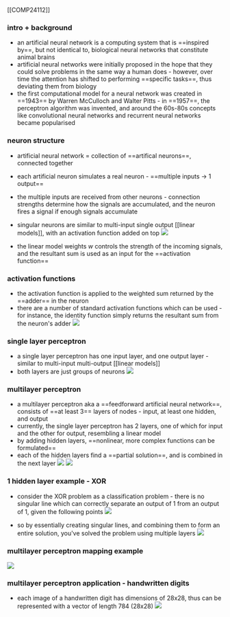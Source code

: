 [[COMP24112]]

### intro + background
- an artificial neural network is a computing system that is ==inspired by==, but not identical to, biological neural networks that constitute animal brains
- artificial neural networks were initially proposed in the hope that they could solve problems in the same way a human does - however, over time the attention has shifted to performing ==specific tasks==, thus deviating them from biology
- the first computational model for a neural network was created in ==1943== by Warren McCulloch and Walter Pitts - in ==1957==, the perceptron algorithm was invented, and around the 60s-80s concepts like convolutional neural networks and recurrent neural networks became popularised

### neuron structure
- artificial neural network = collection of ==artifical neurons==, connected together
- each artificial neuron simulates a real neuron - ==multiple inputs -> 1 output==
- the multiple inputs are received from other neurons - connection strengths determine how the signals are accumulated, and the neuron fires a signal if enough signals accumulate
- singular neurons are similar to multi-input single output [[linear models]], with an activation function added on top
![](https://i.imgur.com/SDztApk.png)

- the linear model weights $w$ controls the strength of the incoming signals, and the resultant sum is used as an input for the ==activation function==

### activation functions
- the activation function is applied to the weighted sum returned by the ==adder== in the neuron
- there are a number of standard activation functions which can be used - for instance, the identity function simply returns the resultant sum from the neuron's adder
![](https://i.imgur.com/JZRl8wT.png)


### single layer perceptron
- a single layer perceptron has one input layer, and one output layer - similar to multi-input multi-output [[linear models]]
- both layers are just groups of neurons
![](https://i.imgur.com/l9J8H0w.png)


### multilayer perceptron
- a multilayer perceptron aka a ==feedforward artificial neural network==, consists of ==at least 3== layers of nodes - input, at least one hidden, and output
- currently, the single layer perceptron has 2 layers, one of which for input and the other for output, resembling a linear model
- by adding hidden layers, ==nonlinear, more complex functions can be formulated==
- each of the hidden layers find a ==partial solution==, and is combined in the next layer
![](https://i.imgur.com/vYQySyv.png)
![](https://i.imgur.com/cPl3EBa.png)


### 1 hidden layer example - XOR
- consider the XOR problem as a classification problem - there is no singular line which can correctly separate an output of 1 from an output of 1, given the following points
![](https://i.imgur.com/81lOrJL.png)

- so by essentially creating singular lines, and combining them to form an entire solution, you've solved the problem using multiple layers
![](https://i.imgur.com/siriS9h.png)


### multilayer perceptron mapping example
![](https://i.imgur.com/frl83Wp.png)


### multilayer perceptron application - handwritten digits
- each image of a handwritten digit has dimensions of 28x28, thus can be represented with a vector of length 784 (28x28)
![](https://i.imgur.com/hcBv3rC.png)
